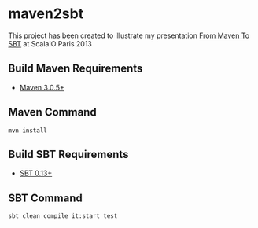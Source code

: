 maven2sbt
=========

This project has been created to illustrate my presentation [From Maven To SBT](http://fr.slideshare.net/StephaneManciot/de-maven-sbt-scalaio-2013) at ScalaIO Paris 2013

## Build Maven Requirements

* [Maven 3.0.5+](http://maven.apache.org/download.cgi)

## Maven Command

```mvn install```

## Build SBT Requirements

* [SBT 0.13+](http://www.scala-sbt.org/)

## SBT Command

```sbt clean compile it:start test```
